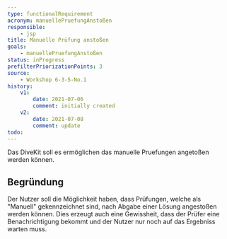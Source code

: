 ```yaml
---
type: functionalRequirement
acronym: manuellePruefungAnstoßen
responsible: 
    - jsp
title: Manuelle Prüfung anstoßen
goals: 
    - manuellePruefungAnstoßen
status: inProgress
prefilterPriorizationPoints: 3
source:
    - Workshop 6-3-5-No.1
history:
    v1:
        date: 2021-07-06
        comment: initially created
    v2:
        date: 2021-07-08
        comment: update
todo: 
---
```



Das DiveKit soll es ermöglichen das manuelle Pruefungen angetoßen werden können.

## Begründung

Der Nutzer soll die Möglichkeit haben, dass Prüfungen, welche als "Manuell" gekennzeichnet sind, nach
Abgabe einer Lösung angestoßen werden können. Dies erzeugt auch eine Gewissheit, dass der Prüfer eine
Benachrichtigung bekommt und der Nutzer nur noch auf das Ergebniss warten muss.
